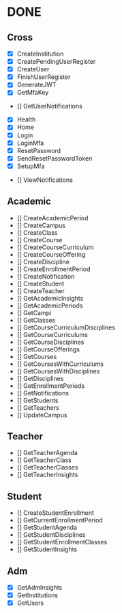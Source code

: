# DONE

## Cross
- [X] CreateInstitution
- [X] CreatePendingUserRegister
- [X] CreateUser
- [X] FinishUserRegister
- [X] GenerateJWT
- [X] GetMfaKey
- [] GetUserNotifications
- [X] Health
- [X] Home
- [X] Login
- [X] LoginMfa
- [X] ResetPassword
- [X] SendResetPasswordToken
- [X] SetupMfa
- [] ViewNotifications

## Academic
- [] CreateAcademicPeriod
- [] CreateCampus
- [] CreateClass
- [] CreateCourse
- [] CreateCourseCurriculum
- [] CreateCourseOffering
- [] CreateDiscipline
- [] CreateEnrollmentPeriod
- [] CreateNotification
- [] CreateStudent
- [] CreateTeacher
- [] GetAcademicInsights
- [] GetAcademicPeriods
- [] GetCampi
- [] GetClasses
- [] GetCourseCurriculumDisciplines
- [] GetCourseCurriculums
- [] GetCourseDisciplines
- [] GetCourseOfferings
- [] GetCourses
- [] GetCoursesWithCurriculums
- [] GetCoursesWithDisciplines
- [] GetDisciplines
- [] GetEnrollmentPeriods
- [] GetNotifications
- [] GetStudents
- [] GetTeachers
- [] UpdateCampus

## Teacher

- [] GetTeacherAgenda
- [] GetTeacherClass
- [] GetTeacherClasses
- [] GetTeacherInsights

## Student

- [] CreateStudentEnrollment
- [] GetCurrentEnrollmentPeriod
- [] GetStudentAgenda
- [] GetStudentDisciplines
- [] GetStudentEnrollmentClasses
- [] GetStudentInsights

## Adm
- [X] GetAdmInsights
- [X] GetInstitutions
- [X] GetUsers
